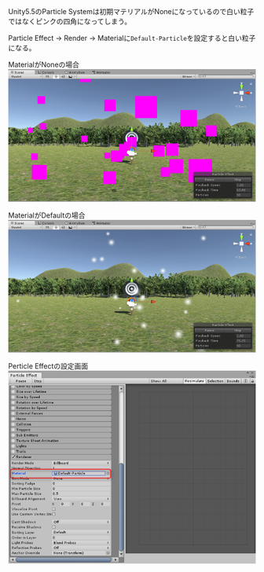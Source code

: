 Unity5.5のParticle Systemは初期マテリアルがNoneになっているので白い粒子ではなくピンクの四角になってしまう。

Particle Effect -> Render -> Materialに`Default-Particle`を設定すると白い粒子になる。

MaterialがNoneの場合
![Material-None)](particle_material_none.png)

MaterialがDefaultの場合
![Material-Default)](particle_material_default.png)

Perticle Effectの設定画面
![Particle Effect](particle_effect.png)
